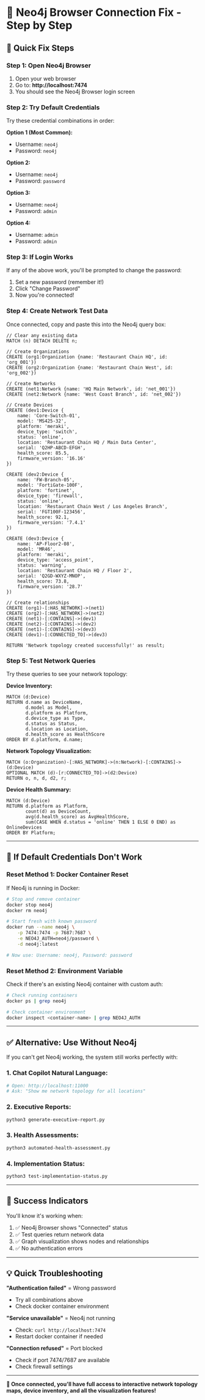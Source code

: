 # 🔧 Neo4j Browser Connection Fix - Step by Step

## **🚀 Quick Fix Steps**

### **Step 1: Open Neo4j Browser**
1. Open your web browser
2. Go to: **http://localhost:7474**
3. You should see the Neo4j Browser login screen

### **Step 2: Try Default Credentials**
Try these credential combinations in order:

**Option 1 (Most Common):**
- Username: `neo4j`
- Password: `neo4j`

**Option 2:**
- Username: `neo4j` 
- Password: `password`

**Option 3:**
- Username: `neo4j`
- Password: `admin`

**Option 4:**
- Username: `admin`
- Password: `admin`

### **Step 3: If Login Works**
If any of the above work, you'll be prompted to change the password:
1. Set a new password (remember it!)
2. Click "Change Password"
3. Now you're connected!

### **Step 4: Create Network Test Data**
Once connected, copy and paste this into the Neo4j query box:

```cypher
// Clear any existing data
MATCH (n) DETACH DELETE n;

// Create Organizations
CREATE (org1:Organization {name: 'Restaurant Chain HQ', id: 'org_001'})
CREATE (org2:Organization {name: 'Restaurant Chain West', id: 'org_002'})

// Create Networks
CREATE (net1:Network {name: 'HQ Main Network', id: 'net_001'})
CREATE (net2:Network {name: 'West Coast Branch', id: 'net_002'})

// Create Devices
CREATE (dev1:Device {
    name: 'Core-Switch-01', 
    model: 'MS425-32', 
    platform: 'meraki',
    device_type: 'switch',
    status: 'online',
    location: 'Restaurant Chain HQ / Main Data Center',
    serial: 'Q2HP-ABCD-EFGH',
    health_score: 85.5,
    firmware_version: '16.16'
})

CREATE (dev2:Device {
    name: 'FW-Branch-05', 
    model: 'FortiGate-100F', 
    platform: 'fortinet',
    device_type: 'firewall',
    status: 'online',
    location: 'Restaurant Chain West / Los Angeles Branch',
    serial: 'FGT100F-123456',
    health_score: 92.1,
    firmware_version: '7.4.1'
})

CREATE (dev3:Device {
    name: 'AP-Floor2-08', 
    model: 'MR46', 
    platform: 'meraki',
    device_type: 'access_point',
    status: 'warning',
    location: 'Restaurant Chain HQ / Floor 2',
    serial: 'Q2GD-WXYZ-MNOP',
    health_score: 73.8,
    firmware_version: '28.7'
})

// Create relationships
CREATE (org1)-[:HAS_NETWORK]->(net1)
CREATE (org2)-[:HAS_NETWORK]->(net2)
CREATE (net1)-[:CONTAINS]->(dev1)
CREATE (net2)-[:CONTAINS]->(dev2)
CREATE (net1)-[:CONTAINS]->(dev3)
CREATE (dev1)-[:CONNECTED_TO]->(dev3)

RETURN 'Network topology created successfully!' as result;
```

### **Step 5: Test Network Queries**
Try these queries to see your network topology:

**Device Inventory:**
```cypher
MATCH (d:Device)
RETURN d.name as DeviceName, 
       d.model as Model, 
       d.platform as Platform,
       d.device_type as Type,
       d.status as Status,
       d.location as Location,
       d.health_score as HealthScore
ORDER BY d.platform, d.name;
```

**Network Topology Visualization:**
```cypher
MATCH (o:Organization)-[:HAS_NETWORK]->(n:Network)-[:CONTAINS]->(d:Device)
OPTIONAL MATCH (d)-[r:CONNECTED_TO]->(d2:Device)
RETURN o, n, d, d2, r;
```

**Device Health Summary:**
```cypher
MATCH (d:Device)
RETURN d.platform as Platform,
       count(d) as DeviceCount,
       avg(d.health_score) as AvgHealthScore,
       sum(CASE WHEN d.status = 'online' THEN 1 ELSE 0 END) as OnlineDevices
ORDER BY Platform;
```

---

## **🔧 If Default Credentials Don't Work**

### **Reset Method 1: Docker Container Reset**
If Neo4j is running in Docker:
```bash
# Stop and remove container
docker stop neo4j
docker rm neo4j

# Start fresh with known password
docker run --name neo4j \
    -p 7474:7474 -p 7687:7687 \
    -e NEO4J_AUTH=neo4j/password \
    -d neo4j:latest

# Now use: Username: neo4j, Password: password
```

### **Reset Method 2: Environment Variable**
Check if there's an existing Neo4j container with custom auth:
```bash
# Check running containers
docker ps | grep neo4j

# Check container environment
docker inspect <container-name> | grep NEO4J_AUTH
```

---

## **✅ Alternative: Use Without Neo4j**

If you can't get Neo4j working, the system still works perfectly with:

### **1. Chat Copilot Natural Language:**
```bash
# Open: http://localhost:11000
# Ask: "Show me network topology for all locations"
```

### **2. Executive Reports:**
```bash
python3 generate-executive-report.py
```

### **3. Health Assessments:**
```bash
python3 automated-health-assessment.py
```

### **4. Implementation Status:**
```bash
python3 test-implementation-status.py
```

---

## **🎯 Success Indicators**

You'll know it's working when:
1. ✅ Neo4j Browser shows "Connected" status
2. ✅ Test queries return network data
3. ✅ Graph visualization shows nodes and relationships
4. ✅ No authentication errors

---

## **💡 Quick Troubleshooting**

**"Authentication failed"** = Wrong password
- Try all combinations above
- Check docker container environment

**"Service unavailable"** = Neo4j not running
- Check: `curl http://localhost:7474`
- Restart docker container if needed

**"Connection refused"** = Port blocked
- Check if port 7474/7687 are available
- Check firewall settings

---

**🎉 Once connected, you'll have full access to interactive network topology maps, device inventory, and all the visualization features!**